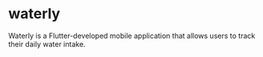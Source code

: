 # waterly

Waterly is a Flutter-developed mobile application that allows users to track their daily water intake.
